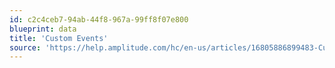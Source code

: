 ```yaml
---
id: c2c4ceb7-94ab-44f8-967a-99ff8f07e800
blueprint: data
title: 'Custom Events'
source: 'https://help.amplitude.com/hc/en-us/articles/16805886899483-Custom-events'
---
```

